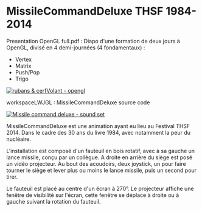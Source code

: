 # MissileCommandDeluxe THSF 1984-2014

Presentation OpenGL full.pdf : Diapo d'une formation de deux jours à OpenGL, divisé en 4 demi-journées (4 fondamentaux) :
- Vertex
- Matrix
- Push/Pop
- Trigo

[![rubans & cerfVolant - opengl](http://img.youtube.com/vi/t2-0ncnkLbU/0.jpg)](http://www.youtube.com/watch?v=t2-0ncnkLbU)

workspaceLWJGL : MissileCommandDeluxe source code

[![Missile command deluxe - sound set ](http://img.youtube.com/vi/YE3d1cP26v8/0.jpg)](http://www.youtube.com/watch?v=YE3d1cP26v8)

MissileCommandDeluxe est une animation ayant eu lieu au Festival THSF 2014. Dans le cadre des 30 ans du livre 1984, avec notamment la peur du nucléaire.

L'installation est composé d'un fauteuil en bois rotatif, avec à sa gauche un lance missile, conçu par un collègue. A droite en arrière du siège est posé un vidéo projecteur. Au bout des acoudoirs, deux joystick, un pour faire tourner le siège et lever plus ou moins le lance missile, puis un second pour tirer.

Le fauteuil est placé au centre d'un écran à 270°. Le projecteur affiche une fenêtre de visibilité sur l'écran, cette fenêtre se déplace à droite ou à gauche suivant la rotation du fauteuil.
